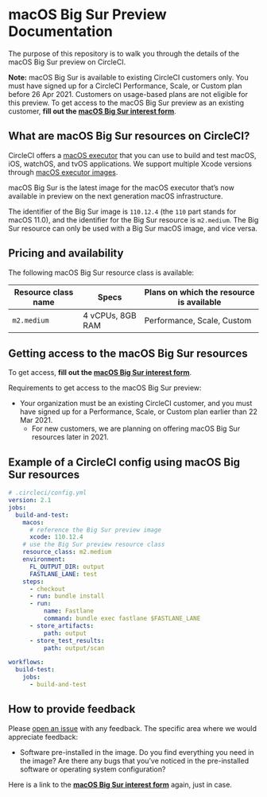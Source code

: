 # macOS Big Sur Preview Documentation

The purpose of this repository is to walk you through the details of the macOS Big Sur preview on CircleCI.

**Note:** macOS Big Sur is available to existing CircleCI customers only. You must have signed up for a CircleCI Performance, Scale, or Custom plan before 26 Apr 2021. Customers on usage-based plans are not eligible for this preview. To get access to the macOS Big Sur preview as an existing customer, **fill out the [macOS Big Sur interest form](https://form.asana.com?k=vQFaJZp5XfPypEJ2S6O9KA&d=5374345383152)**.

## What are macOS Big Sur resources on CircleCI?

CircleCI offers a [macOS executor](https://circleci.com/docs/2.0/testing-ios/) that you can use to build and test macOS, iOS, watchOS, and tvOS applications. We support multiple Xcode versions through [macOS executor images](https://circleci.com/docs/2.0/testing-ios/#supported-xcode-versions).

macOS Big Sur is the latest image for the macOS executor that’s now available in preview on the next generation macOS infrastructure.

The identifier of the Big Sur image is `110.12.4` (the `110` part stands for macOS 11.0), and the identifier for the Big Sur resource is `m2.medium`. The Big Sur resource can only be used with a Big Sur macOS image, and vice versa.

## Pricing and availability

The following macOS Big Sur resource class is available:

|Resource class name|Specs|Plans on which the resource is available|
|---|---|---|
|`m2.medium`|4 vCPUs, 8GB RAM | Performance, Scale, Custom|

## Getting access to the macOS Big Sur resources

To get access, **fill out the [macOS Big Sur interest form](https://form.asana.com?k=vQFaJZp5XfPypEJ2S6O9KA&d=5374345383152)**.

Requirements to get access to the macOS Big Sur preview:

* Your organization must be an existing CircleCI customer, and you must have signed up for a Performance, Scale, or Custom plan earlier than 22 Mar 2021.
    * For new customers, we are planning on offering macOS Big Sur resources later in 2021.

## Example of a CircleCI config using macOS Big Sur resources

```yaml
# .circleci/config.yml
version: 2.1
jobs:
  build-and-test:
    macos:
      # reference the Big Sur preview image
      xcode: 110.12.4
    # use the Big Sur preview resource class
    resource_class: m2.medium
    environment:
      FL_OUTPUT_DIR: output
      FASTLANE_LANE: test
    steps:
      - checkout
      - run: bundle install
      - run:
          name: Fastlane
          command: bundle exec fastlane $FASTLANE_LANE
      - store_artifacts:
          path: output
      - store_test_results:
          path: output/scan

workflows:
  build-test:
    jobs:
      - build-and-test
```

## How to provide feedback

Please [open an issue](https://github.com/CircleCI-Public/macos-big-sur-preview-docs/issues) with any feedback. The specific area where we would appreciate feedback:

* Software pre-installed in the image. Do you find everything you need in the image? Are there any bugs that you’ve noticed in the pre-installed software or operating system configuration?

Here is a link to the [**macOS Big Sur interest form**](https://form.asana.com?k=vQFaJZp5XfPypEJ2S6O9KA&d=5374345383152) again, just in case.
